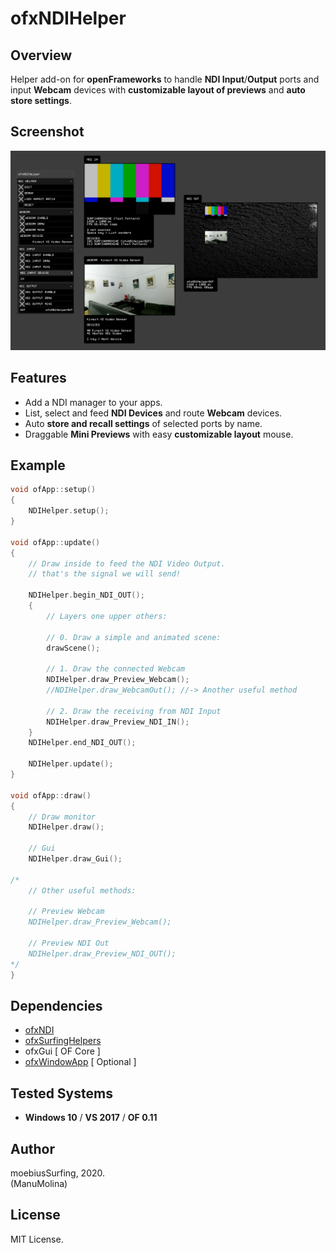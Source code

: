 # ofxNDIHelper

## Overview
Helper add-on for **openFrameworks** to handle **NDI Input**/**Output** ports and input **Webcam** devices with **customizable layout of previews** and **auto store settings**.

## Screenshot
![image](/readme_images/Capture.PNG?raw=true "Capture.PNG")

## Features
- Add a NDI manager to your apps.
- List, select and feed **NDI Devices** and route **Webcam** devices.
- Auto **store and recall settings** of selected ports by name.
- Draggable **Mini Previews**  with easy **customizable layout** mouse.

## Example
```.cpp
void ofApp::setup()
{
	NDIHelper.setup();
}

void ofApp::update()
{
	// Draw inside to feed the NDI Video Output.
	// that's the signal we will send!

	NDIHelper.begin_NDI_OUT();
	{
		// Layers one upper others:

		// 0. Draw a simple and animated scene:
		drawScene();

		// 1. Draw the connected Webcam
		NDIHelper.draw_Preview_Webcam();
		//NDIHelper.draw_WebcamOut(); //-> Another useful method

		// 2. Draw the receiving from NDI Input
		NDIHelper.draw_Preview_NDI_IN();
	}
	NDIHelper.end_NDI_OUT();

	NDIHelper.update();
}

void ofApp::draw()
{
	// Draw monitor
	NDIHelper.draw();

	// Gui
	NDIHelper.draw_Gui();

/*
	// Other useful methods:

	// Preview Webcam
	NDIHelper.draw_Preview_Webcam();

	// Preview NDI Out
	NDIHelper.draw_Preview_NDI_OUT();
*/
}
```

## Dependencies
* [ofxNDI](https://github.com/leadedge/ofxNDI)
* [ofxSurfingHelpers](https://github.com/moebiussurfing/ofxSurfingHelpers)
* ofxGui [ OF Core ]
* [ofxWindowApp](https://github.com/moebiussurfing/ofxWindowApp) [ Optional ]

## Tested Systems
- **Windows 10** / **VS 2017** / **OF 0.11**

## Author
moebiusSurfing, 2020.  
(ManuMolina) 

## License
MIT License.